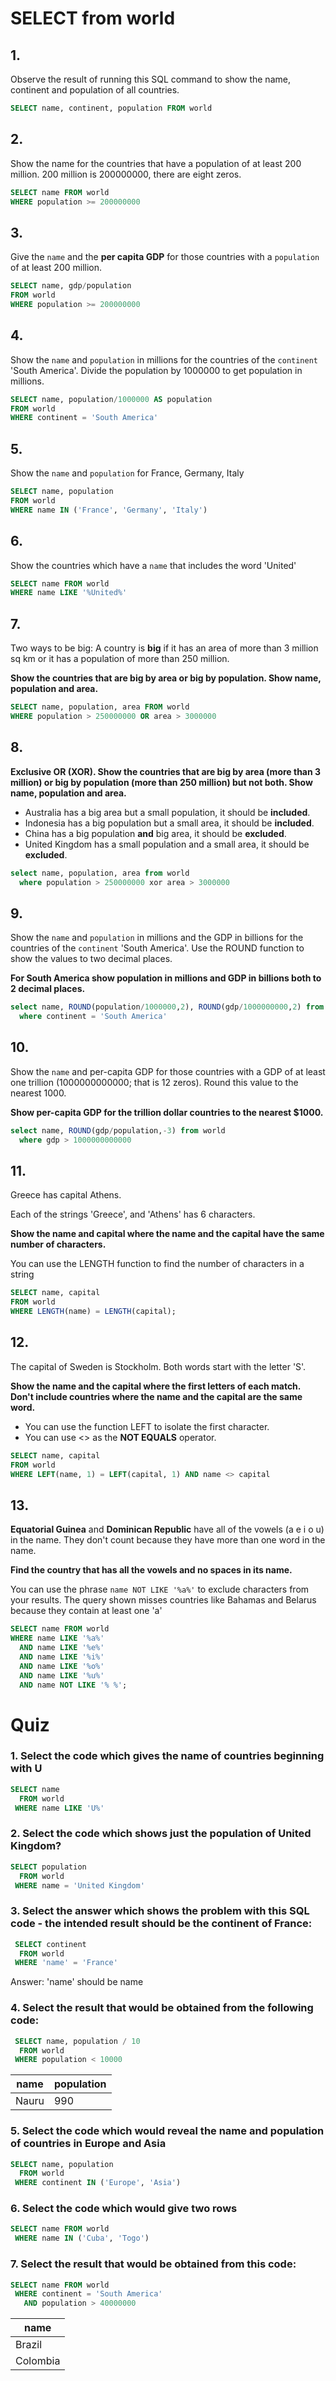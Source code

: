 # SELECT from world

## 1.
Observe the result of running this SQL command to show the name, continent and population of all countries.
```SQL
SELECT name, continent, population FROM world
```

## 2.
Show the name for the countries that have a population of at least 200 million. 200 million is 200000000, there are eight zeros.
```SQL
SELECT name FROM world
WHERE population >= 200000000
```

## 3.
Give the `name` and the **per capita GDP** for those countries with a `population` of at least 200 million.
```SQL
SELECT name, gdp/population
FROM world
WHERE population >= 200000000
```

## 4.
Show the `name` and `population` in millions for the countries of the `continent` 'South America'. Divide the population by 1000000 to get population in millions.
```SQL
SELECT name, population/1000000 AS population
FROM world
WHERE continent = 'South America'
```

## 5.
Show the `name` and `population` for France, Germany, Italy
```SQL
SELECT name, population
FROM world
WHERE name IN ('France', 'Germany', 'Italy')
```

## 6.
Show the countries which have a `name` that includes the word 'United'
```SQL
SELECT name FROM world
WHERE name LIKE '%United%'
```

## 7.
Two ways to be big: A country is **big** if it has an area of more than 3 million sq km or it has a population of more than 250 million.

**Show the countries that are big by area or big by population. Show name, population and area.**
```SQL
SELECT name, population, area FROM world
WHERE population > 250000000 OR area > 3000000
```

## 8.
**Exclusive OR (XOR). Show the countries that are big by area (more than 3 million) or big by population (more than 250 million) but not both. Show name, population and area.**

- Australia has a big area but a small population, it should be **included**.
- Indonesia has a big population but a small area, it should be **included**.
- China has a big population **and** big area, it should be **excluded**.
- United Kingdom has a small population and a small area, it should be **excluded**.
```SQL
select name, population, area from world
  where population > 250000000 xor area > 3000000
```

## 9.
Show the `name` and `population` in millions and the GDP in billions for the countries of the `continent` 'South America'. Use the ROUND function to show the values to two decimal places.

**For South America show population in millions and GDP in billions both to 2 decimal places.**
```SQL
select name, ROUND(population/1000000,2), ROUND(gdp/1000000000,2) from world
  where continent = 'South America'
```

## 10.
Show the `name` and per-capita GDP for those countries with a GDP of at least one trillion (1000000000000; that is 12 zeros). Round this value to the nearest 1000.

**Show per-capita GDP for the trillion dollar countries to the nearest $1000.**
```SQL
select name, ROUND(gdp/population,-3) from world
  where gdp > 1000000000000
```

## 11.
Greece has capital Athens.

Each of the strings 'Greece', and 'Athens' has 6 characters.

**Show the name and capital where the name and the capital have the same number of characters.**

You can use the LENGTH function to find the number of characters in a string
```SQL
SELECT name, capital
FROM world
WHERE LENGTH(name) = LENGTH(capital);
```

## 12.
The capital of Sweden is Stockholm. Both words start with the letter 'S'.

**Show the name and the capital where the first letters of each match. Don't include countries where the name and the capital are the same word.**
- You can use the function LEFT to isolate the first character.
- You can use <> as the **NOT EQUALS** operator.
```SQL
SELECT name, capital
FROM world
WHERE LEFT(name, 1) = LEFT(capital, 1) AND name <> capital
```

## 13.
**Equatorial Guinea** and **Dominican Republic** have all of the vowels (a e i o u) in the name. They don't count because they have more than one word in the name.

**Find the country that has all the vowels and no spaces in its name.**

You can use the phrase `name NOT LIKE '%a%'` to exclude characters from your results.
The query shown misses countries like Bahamas and Belarus because they contain at least one 'a'
```SQL
SELECT name FROM world
WHERE name LIKE '%a%'
  AND name LIKE '%e%'
  AND name LIKE '%i%'
  AND name LIKE '%o%'
  AND name LIKE '%u%'
  AND name NOT LIKE '% %';
```

# Quiz

### 1. Select the code which gives the name of countries beginning with U

```SQL
SELECT name
  FROM world
 WHERE name LIKE 'U%'
```

### 2. Select the code which shows just the population of United Kingdom?

```SQL
SELECT population
  FROM world
 WHERE name = 'United Kingdom'
 ```

 ### 3. Select the answer which shows the problem with this SQL code - the intended result should be the continent of France:
 ```SQL
  SELECT continent 
   FROM world 
  WHERE 'name' = 'France'
```

Answer: 'name' should be name

### 4. Select the result that would be obtained from the following code:
```SQL
 SELECT name, population / 10 
  FROM world 
 WHERE population < 10000
 ```

name | population
---- | ----------
Nauru | 990

### 5. Select the code which would reveal the name and population of countries in Europe and Asia

```SQL
SELECT name, population
  FROM world
 WHERE continent IN ('Europe', 'Asia')
 ```

 ### 6. Select the code which would give two rows

```SQL
SELECT name FROM world
 WHERE name IN ('Cuba', 'Togo')
```

### 7. Select the result that would be obtained from this code:
```SQL
SELECT name FROM world
 WHERE continent = 'South America'
   AND population > 40000000
```

| name |
| ---- |
| Brazil |
| Colombia |